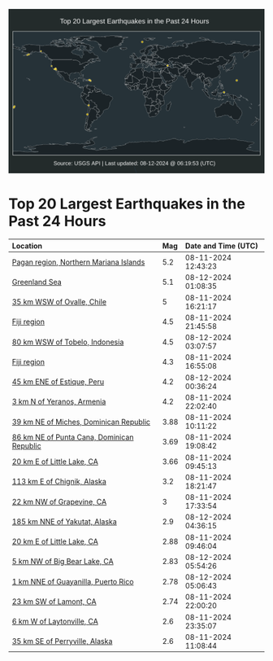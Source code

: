![Map](./map.png)

# Top 20 Largest Earthquakes in the Past 24 Hours

| Location | Mag | Date and Time (UTC) |
|:---|:---|:---|
| [Pagan region, Northern Mariana Islands](https://earthquake.usgs.gov/earthquakes/eventpage/us6000njha) | 5.2 | 08-11-2024 12:43:23 |
| [Greenland Sea](https://earthquake.usgs.gov/earthquakes/eventpage/us6000njjf) | 5.1 | 08-12-2024 01:08:35 |
| [35 km WSW of Ovalle, Chile](https://earthquake.usgs.gov/earthquakes/eventpage/us6000njhw) | 5 | 08-11-2024 16:21:17 |
| [Fiji region](https://earthquake.usgs.gov/earthquakes/eventpage/us6000njiv) | 4.5 | 08-11-2024 21:45:58 |
| [80 km WSW of Tobelo, Indonesia](https://earthquake.usgs.gov/earthquakes/eventpage/us6000njjk) | 4.5 | 08-12-2024 03:07:57 |
| [Fiji region](https://earthquake.usgs.gov/earthquakes/eventpage/us6000nji3) | 4.3 | 08-11-2024 16:55:08 |
| [45 km ENE of Estique, Peru](https://earthquake.usgs.gov/earthquakes/eventpage/us6000njjd) | 4.2 | 08-12-2024 00:36:24 |
| [3 km N of Yeranos, Armenia](https://earthquake.usgs.gov/earthquakes/eventpage/us6000njix) | 4.2 | 08-11-2024 22:02:40 |
| [39 km NE of Miches, Dominican Republic](https://earthquake.usgs.gov/earthquakes/eventpage/pr2024224001) | 3.88 | 08-11-2024 10:11:22 |
| [86 km NE of Punta Cana, Dominican Republic](https://earthquake.usgs.gov/earthquakes/eventpage/pr2024224002) | 3.69 | 08-11-2024 19:08:42 |
| [20 km E of Little Lake, CA](https://earthquake.usgs.gov/earthquakes/eventpage/ci40697215) | 3.66 | 08-11-2024 09:45:13 |
| [113 km E of Chignik, Alaska](https://earthquake.usgs.gov/earthquakes/eventpage/ak024aar8573) | 3.2 | 08-11-2024 18:21:47 |
| [22 km NW of Grapevine, CA](https://earthquake.usgs.gov/earthquakes/eventpage/ci40697623) | 3 | 08-11-2024 17:33:54 |
| [185 km NNE of Yakutat, Alaska](https://earthquake.usgs.gov/earthquakes/eventpage/us6000njjq) | 2.9 | 08-12-2024 04:36:15 |
| [20 km E of Little Lake, CA](https://earthquake.usgs.gov/earthquakes/eventpage/ci40697223) | 2.88 | 08-11-2024 09:46:04 |
| [5 km NW of Big Bear Lake, CA](https://earthquake.usgs.gov/earthquakes/eventpage/ci40698271) | 2.83 | 08-12-2024 05:54:26 |
| [1 km NNE of Guayanilla, Puerto Rico](https://earthquake.usgs.gov/earthquakes/eventpage/pr71457288) | 2.78 | 08-12-2024 05:06:43 |
| [23 km SW of Lamont, CA](https://earthquake.usgs.gov/earthquakes/eventpage/ci40697927) | 2.74 | 08-11-2024 22:00:20 |
| [6 km W of Laytonville, CA](https://earthquake.usgs.gov/earthquakes/eventpage/nc75047422) | 2.6 | 08-11-2024 23:35:07 |
| [35 km SE of Perryville, Alaska](https://earthquake.usgs.gov/earthquakes/eventpage/ak024aamzbfx) | 2.6 | 08-11-2024 11:08:44 |
